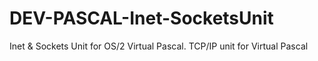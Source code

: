 DEV-PASCAL-Inet-SocketsUnit
===========================

Inet &amp; Sockets Unit for OS/2 Virtual Pascal. TCP/IP unit for Virtual Pascal 
